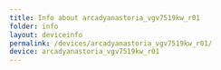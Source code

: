 ```yaml
---
title: Info about arcadyanastoria_vgv7519kw_r01
folder: info
layout: deviceinfo
permalink: /devices/arcadyanastoria_vgv7519kw_r01/
device: arcadyanastoria_vgv7519kw_r01
---
```


